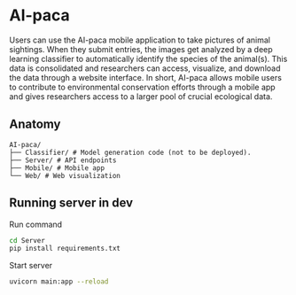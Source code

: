 # AI-paca

Users can use the AI-paca mobile application to take pictures of animal sightings. When they submit entries, the images get analyzed by a deep learning classifier to automatically identify the species of the animal(s). This data is consolidated and researchers can access, visualize, and download the data through a website interface. In short, AI-paca allows mobile users to contribute to environmental conservation efforts through a mobile app and gives researchers access to a larger pool of crucial ecological data.

## Anatomy

```
AI-paca/
├── Classifier/ # Model generation code (not to be deployed).
├── Server/ # API endpoints
├── Mobile/ # Mobile app
└── Web/ # Web visualization
```

## Running server in dev

Run command

```bash
cd Server
pip install requirements.txt
```

Start server

```bash
uvicorn main:app --reload
```
